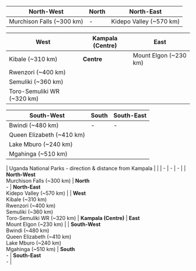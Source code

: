 | **North-West** | **North** | **North-East** |
| - | - | - |
| Murchison Falls (~300 km) | - | Kidepo Valley (~570 km) |

| **West** | **Kampala (Centre)** | **East** |
| - | - | - |
| Kibale (~310 km) | **Centre** | Mount Elgon (~230 km) |
| Rwenzori (~400 km) | | |
| Semuliki (~360 km) | | |
| Toro-Semuliki WR (~320 km) | | |

| **South-West** | **South** | **South-East** |
| - | - | - |
| Bwindi (~480 km) | - | - |
| Queen Elizabeth (~410 km) | | |
| Lake Mburo (~240 km) | | |
| Mgahinga (~510 km) | | |


| Uganda National Parks - direction & distance from Kampala | |
| - | - | - |
| **North-West**<br>Murchison Falls (~300 km) | **North**<br>- | **North-East**<br>Kidepo Valley (~570 km) |
| **West**<br>Kibale (~310 km)<br>Rwenzori (~400 km)<br>Semuliki (~360 km)<br>Toro-Semuliki WR (~320 km) | **Kampala (Centre)** | **East**<br>Mount Elgon (~230 km) |
| **South-West**<br>Bwindi (~480 km)<br>Queen Elizabeth (~410 km)<br>Lake Mburo (~240 km)<br>Mgahinga (~510 km) | **South**<br>- | **South-East**<br>- |
